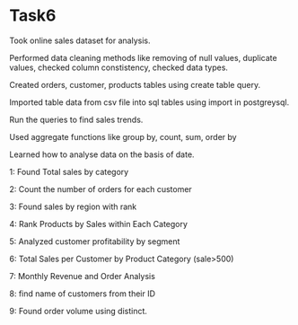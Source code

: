# Task6

Took online sales dataset for analysis.

Performed data cleaning methods like removing of null values, duplicate values, checked column constistency, checked data types.

Created orders, customer, products tables using create table query.

Imported table data from csv file into sql tables using import in postgreysql.

Run the queries to find sales trends.

Used aggregate functions like group by, count, sum, order by 

Learned how to analyse data on the basis of date. 

1: Found Total sales by category

2: Count the number of orders for each customer

3: Found sales by region with rank

4: Rank Products by Sales within Each Category

5: Analyzed customer profitability by segment

6: Total Sales per Customer by Product Category (sale>500)

7: Monthly Revenue and Order Analysis

8: find name of customers from their ID

9: Found order volume using distinct.

